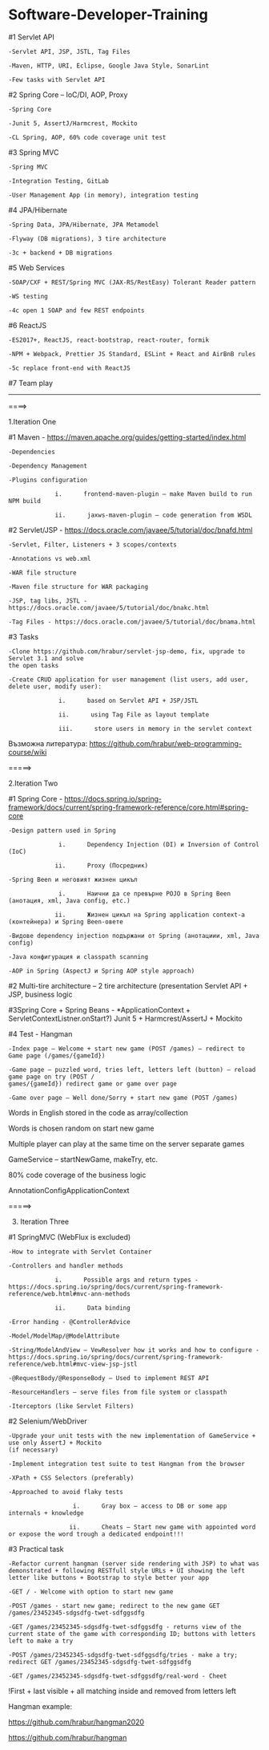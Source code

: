 # Software-Developer-Training

#1 Servlet API
    
    -Servlet API, JSP, JSTL, Tag Files
    
    -Maven, HTTP, URI, Eclipse, Google Java Style, SonarLint

    -Few tasks with Servlet API

#2 Spring Core – IoC/DI, AOP, Proxy

    -Spring Core

    -Junit 5, AssertJ/Harmcrest, Mockito
    
    -CL Spring, AOP, 60% code coverage unit test

#3 Spring MVC

    -Spring MVC
    
    -Integration Testing, GitLab
    
    -User Management App (in memory), integration testing

#4 JPA/Hibernate
    
    -Spring Data, JPA/Hibernate, JPA Metamodel

    -Flyway (DB migrations), 3 tire architecture

    -3c + backend + DB migrations

#5 Web Services

    -SOAP/CXF + REST/Spring MVC (JAX-RS/RestEasy) Tolerant Reader pattern

    -WS testing

    -4c open 1 SOAP and few REST endpoints

#6 ReactJS

    -ES2017+, ReactJS, react-bootstrap, react-router, formik

    -NPM + Webpack, Prettier JS Standard, ESLint + React and AirBnB rules

    -5c replace front-end with ReactJS

#7 Team play

______________________________________________________________________________________________

====>

1.Iteration One

#1 Maven - https://maven.apache.org/guides/getting-started/index.html
    
    -Dependencies
    
    -Dependency Management
    
    -Plugins configuration

                 i.      frontend-maven-plugin – make Maven build to run NPM build

                 ii.      jaxws-maven-plugin – code generation from WSDL

#2 Servlet/JSP - https://docs.oracle.com/javaee/5/tutorial/doc/bnafd.html

    -Servlet, Filter, Listeners + 3 scopes/contexts

    -Annotations vs web.xml

    -WAR file structure

    -Maven file structure for WAR packaging

    -JSP, tag libs, JSTL - https://docs.oracle.com/javaee/5/tutorial/doc/bnakc.html

    -Tag Files - https://docs.oracle.com/javaee/5/tutorial/doc/bnama.html

#3 Tasks

    -Clone https://github.com/hrabur/servlet-jsp-demo, fix, upgrade to Servlet 3.1 and solve 
    the open tasks

    -Create CRUD application for user management (list users, add user, delete user, modify user):

                  i.      based on Servlet API + JSP/JSTL

                  ii.      using Tag File as layout template

                  iii.      store users in memory in the servlet context


Възможна литература:
https://github.com/hrabur/web-programming-course/wiki




=====>

2.Iteration Two

#1 Spring Core - https://docs.spring.io/spring-framework/docs/current/spring-framework-reference/core.html#spring-core

    -Design pattern used in Spring

                  i.      Dependency Injection (DI) и Inversion of Control (IoC)

                 ii.      Proxy (Посредник)

    -Spring Been и неговият жизнен цикъл

                  i.      Наични да се превърне POJO в Spring Been (анотация, xml, Java config, etc.)

                 ii.      Жизнен цикъл на Spring application context-а (контейнера) и Spring Been-овете

    -Видове dependency injection подържани от Spring (анотациии, xml, Java config)

    -Java конфигурация и classpath scanning

    -AOP in Spring (AspectJ и Spring AOP style approach)
#2 Multi-tire architecture – 2 tire architecture (presentation Servlet API + JSP, business logic 

#3Spring Core + Spring Beans - *ApplicationContext + ServletContextListner.onStart?)
Junit 5 + Harmcrest/AssertJ + Mockito

#4 Test - Hangman
    
    -Index page – Welcome + start new game (POST /games) – redirect to Game page (/games/{gameId})
    
    -Game page – puzzled word, tries left, letters left (button) – reload game page on try (POST /
    games/{gameId}) redirect game or game over page

    -Game over page – Well done/Sorry + start new game (POST /games)
 

Words in English stored in the code as array/collection

Words is chosen random on start new game

Multiple player can play at the same time on the server separate games

GameService – startNewGame, makeTry, etc.

80% code coverage of the business logic

AnnotationConfigApplicationContext







=====>

3. Iteration Three

#1 SpringMVC (WebFlux is excluded)

    -How to integrate with Servlet Container

    -Controllers and handler methods
     
                 i.      Possible args and return types - https://docs.spring.io/spring/docs/current/spring-framework-reference/web.html#mvc-ann-methods

                 ii.      Data binding

    -Error handing - @ControllerAdvice

    -Model/ModelMap/@ModelAttribute

    -String/ModelAndView – VewResolver how it works and how to configure - https://docs.spring.io/spring/docs/current/spring-framework-reference/web.html#mvc-view-jsp-jstl

    -@RequestBody/@ResponseBody – Used to implement REST API

    -ResourceHandlers – serve files from file system or classpath
    
    -Iterceptors (like Servlet Filters)

#2 Selenium/WebDriver

    -Upgrade your unit tests with the new implementation of GameService + use only AssertJ + Mockito 
    (if necessary)

    -Implement integration test suite to test Hangman from the browser

    -XPath + CSS Selectors (preferably)

    -Approached to avoid flaky tests

                      i.      Gray box – access to DB or some app internals + knowledge

                     ii.      Cheats – Start new game with appointed word or expose the word trough a dedicated endpoint!!!

#3 Practical task

    -Refactor current hangman (server side rendering with JSP) to what was demonstrated + following RESTfull style URLs + UI showing the left letter like buttons + Bootstrap to style better your app

    -GET / - Welcome with option to start new game

    -POST /games - start new game; redirect to the new game GET /games/23452345-sdgsdfg-twet-sdfggsdfg

    -GET /games/23452345-sdgsdfg-twet-sdfggsdfg - returns view of the current state of the game with corresponding ID; buttons with letters left to make a try

    -POST /games/23452345-sdgsdfg-twet-sdfggsdfg/tries - make a try; redirect GET /games/23452345-sdgsdfg-twet-sdfggsdfg

    -GET /games/23452345-sdgsdfg-twet-sdfggsdfg/real-word - Cheet

 

!First + last visible + all matching inside and removed from letters left

Hangman example:

https://github.com/hrabur/hangman2020

https://github.com/hrabur/hangman